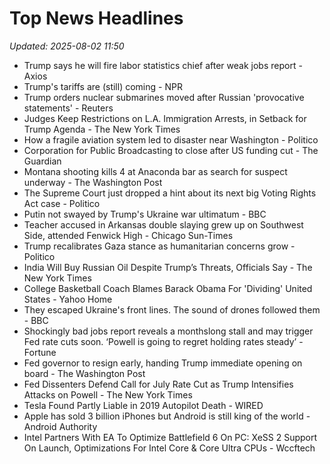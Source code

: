 # Top News Headlines

_Updated: 2025-08-02 11:50_

- Trump says he will fire labor statistics chief after weak jobs report - Axios
- Trump's tariffs are (still) coming - NPR
- Trump orders nuclear submarines moved after Russian 'provocative statements' - Reuters
- Judges Keep Restrictions on L.A. Immigration Arrests, in Setback for Trump Agenda - The New York Times
- How a fragile aviation system led to disaster near Washington - Politico
- Corporation for Public Broadcasting to close after US funding cut - The Guardian
- Montana shooting kills 4 at Anaconda bar as search for suspect underway - The Washington Post
- The Supreme Court just dropped a hint about its next big Voting Rights Act case - Politico
- Putin not swayed by Trump's Ukraine war ultimatum - BBC
- Teacher accused in Arkansas double slaying grew up on Southwest Side, attended Fenwick High - Chicago Sun-Times
- Trump recalibrates Gaza stance as humanitarian concerns grow - Politico
- India Will Buy Russian Oil Despite Trump’s Threats, Officials Say - The New York Times
- College Basketball Coach Blames Barack Obama For 'Dividing' United States - Yahoo Home
- They escaped Ukraine's front lines. The sound of drones followed them - BBC
- Shockingly bad jobs report reveals a monthslong stall and may trigger Fed rate cuts soon. ‘Powell is going to regret holding rates steady’ - Fortune
- Fed governor to resign early, handing Trump immediate opening on board - The Washington Post
- Fed Dissenters Defend Call for July Rate Cut as Trump Intensifies Attacks on Powell - The New York Times
- Tesla Found Partly Liable in 2019 Autopilot Death - WIRED
- Apple has sold 3 billion iPhones but Android is still king of the world - Android Authority
- Intel Partners With EA To Optimize Battlefield 6 On PC: XeSS 2 Support On Launch, Optimizations For Intel Core & Core Ultra CPUs - Wccftech
